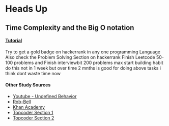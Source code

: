 # Heads Up


## Time Complexity and the Big O notation

#### [Tutorial](https://github.com/NAU-ACM/ACM-ICPC-Preparation/blob/master/Week01/Sieve-of-Eretosthenes/README.md) 

Try to get a gold badge on hackerrank in any one programming Language
Also check the Problem Solving Section on hackerrank
Finish Leetcode 50-100 problems
and Finish interviewbit 200 problems max
start building habit do this not in 1 week but  over time
2 mnths is good for doing above tasks i think
dont waste time now

#### Other Study Sources
- [Youtube - Undefined Behavior](https://www.youtube.com/watch?v=MyeV2_tGqvw)
- [Rob-Bell](https://rob-bell.net/2009/06/a-beginners-guide-to-big-o-notation/)
- [Khan Academy](https://www.khanacademy.org/computing/computer-science/algorithms/asymptotic-notation/a/big-o-notation)
- [Topcoder Section 1](https://www.topcoder.com/community/competitive-programming/tutorials/computational-complexity-section-1/)
- [Topcoder Section 2](https://www.topcoder.com/community/competitive-programming/tutorials/computational-complexity-section-2/)

